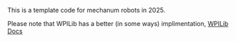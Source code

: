 This is a template code for mechanum robots in 2025.

Please note that WPILib has a better (in some ways) implimentation, [WPILib Docs](https://docs.wpilib.org/en/stable/docs/software/hardware-apis/motors/wpi-drive-classes.html)